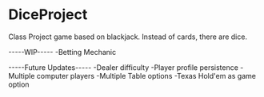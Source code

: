 # DiceProject
Class Project game based on blackjack. Instead of cards, there are dice.

-----WIP-----
-Betting Mechanic


-----Future Updates-----
-Dealer difficulty
-Player profile persistence
-Multiple computer players
-Multiple Table options
-Texas Hold'em as game option
